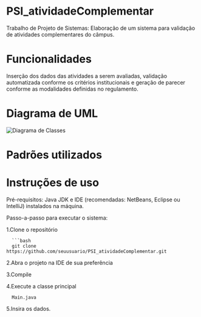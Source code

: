 # PSI_atividadeComplementar
Trabalho de Projeto de Sistemas: Elaboração de um sistema para validação de atividades complementares do câmpus.

# Funcionalidades 
Inserção dos dados das atividades a serem avaliadas, 
validação automatizada conforme os critérios institucionais e 
geração de parecer conforme as modalidades definidas no regulamento.

# Diagrama de UML

![Diagrama de Classes](docs/diagrama-classe.png)


# Padrões utilizados

# Instruções de uso
Pré-requisitos: 
Java JDK e IDE (recomendadas: NetBeans, Eclipse ou IntelliJ) instalados na máquina.

Passo-a-passo para executar o sistema:

1.Clone o repositório

      ```bash
      git clone https://github.com/seuusuario/PSI_atividadeComplementar.git
      
2.Abra o projeto na IDE de sua preferência

3.Compile

4.Execute a classe principal

      Main.java
      
5.Insira os dados.


